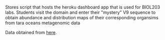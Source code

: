 Stores script that hosts the heroku dashboard app that is used for BIOL203 labs. Students visit the domain and enter their "mystery" V9 sequence to obtain abundance and distribution maps of their corresponding organsims from tara oceans metagenomic data

Data obtained from [here](http://taraoceans.sb-roscoff.fr/EukDiv/).
